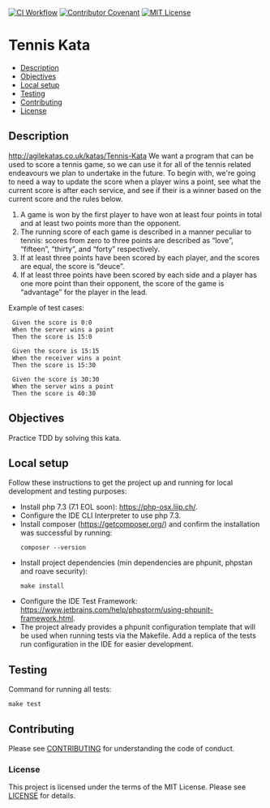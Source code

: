 [![CI Workflow](https://github.com/ariannasg/TennisKata/workflows/CI%20Workflow/badge.svg)](https://github.com/ariannasg/TennisKata/actions?query=workflow%3A%22CI+Workflow%22)
[![Contributor Covenant](https://img.shields.io/badge/Contributor%20Covenant-v2.0%20adopted-ff69b4.svg)](.github/CONTRIBUTING.md)
[![MIT License](https://img.shields.io/badge/License-MIT-green.svg)](LICENSE.md)

# Tennis Kata

* [Description](#description)
* [Objectives](#objectives)
* [Local setup](#local-setup)
* [Testing](#testing)
* [Contributing](#contributing)
* [License](#license)

## Description
http://agilekatas.co.uk/katas/Tennis-Kata
We want a program that can be used to score a tennis game, so we can use it for all of the tennis related endeavours we plan to undertake in the future. To begin with, we're going to need a way to update the score when a player wins a point, see what the current score is after each service, and see if their is a winner based on the current score and the rules below.

1. A game is won by the first player to have won at least four points in total and at least two points more than the opponent.
2. The running score of each game is described in a manner peculiar to tennis: scores from zero to three points are described as “love”, “fifteen”, “thirty”, and “forty” respectively.
3. If at least three points have been scored by each player, and the scores are equal, the score is “deuce”.
4. If at least three points have been scored by each side and a player has one more point than their opponent, the score of the game is “advantage” for the player in the lead.

Example of test cases:
```
 Given the score is 0:0
 When the server wins a point
 Then the score is 15:0
 
 Given the score is 15:15
 When the receiver wins a point
 Then the score is 15:30
 
 Given the score is 30:30
 When the server wins a point
 Then the score is 40:30
 ```
## Objectives
Practice TDD by solving this kata.

## Local setup
Follow these instructions to get the project up and running for local development and testing purposes:
- Install php 7.3 (7.1 EOL soon): https://php-osx.liip.ch/.
- Configure the IDE CLI Interpreter to use php 7.3.
- Install composer (https://getcomposer.org/) and confirm the installation was successful by running:
    ```
    composer --version
    ```
- Install project dependencies (min dependencies are phpunit, phpstan and roave security):
    ```
    make install
    ```
- Configure the IDE Test Framework: https://www.jetbrains.com/help/phpstorm/using-phpunit-framework.html.
- The project already provides a phpunit configuration template that will be used when running tests via the Makefile.
Add a replica of the tests run configuration in the IDE for easier development.

## Testing
Command for running all tests:
```
make test
```

## Contributing
Please see [CONTRIBUTING](.github/CONTRIBUTING.md) for understanding the code of conduct.

### License
This project is licensed under the terms of the MIT License.
Please see [LICENSE](LICENSE.md) for details.